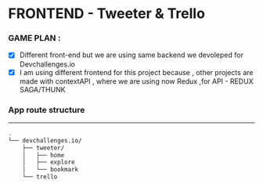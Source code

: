 # FRONTEND - Tweeter & Trello

### GAME PLAN :

-   [x] Different front-end but we are using same backend we devoleped for Devchallenges.io
-   [x] I am using different frontend for this project because , other projects are made with contextAPI , where we are using now Redux ,for API - REDUX SAGA/THUNK

### App route structure 
--------------------
```bash
.
└── devchallenges.io/
    ├── tweeter/
    │   ├── home
    │   ├── explore
    │   └── bookmark
    └── trello
```



